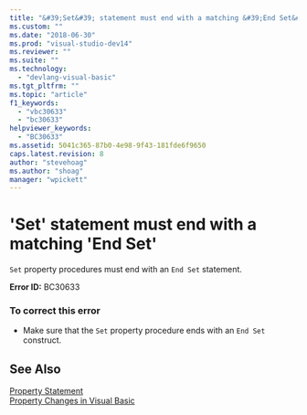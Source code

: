 ```yaml
---
title: "&#39;Set&#39; statement must end with a matching &#39;End Set&#39; | Microsoft Docs"
ms.custom: ""
ms.date: "2018-06-30"
ms.prod: "visual-studio-dev14"
ms.reviewer: ""
ms.suite: ""
ms.technology: 
  - "devlang-visual-basic"
ms.tgt_pltfrm: ""
ms.topic: "article"
f1_keywords: 
  - "vbc30633"
  - "bc30633"
helpviewer_keywords: 
  - "BC30633"
ms.assetid: 5041c365-87b0-4e98-9f43-181fde6f9650
caps.latest.revision: 8
author: "stevehoag"
ms.author: "shoag"
manager: "wpickett"
---
```

# &#39;Set&#39; statement must end with a matching &#39;End Set&#39;
`Set` property procedures must end with an `End Set` statement.  
  
 **Error ID:** BC30633  
  
### To correct this error  
  
-   Make sure that the `Set` property procedure ends with an `End Set` construct.  
  
## See Also  
 [Property Statement](http://msdn.microsoft.com/library/3155edaf-8ebd-45c6-9cef-11d5d2dc8d38)   
 [Property Changes in Visual Basic](http://msdn.microsoft.com/en-us/1c138efa-9bc2-44d7-80a0-f3a7c2510264)